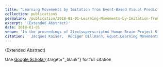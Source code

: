 ```yaml
---
title: "Learning Movements by Imitation from Event-Based Visual Prediction"
collection: publications
permalink: /publication/2018-01-01-Learning-Movements-by-Imitation-from-Event-Based-Visual-Prediction
excerpt: '(Extended Abstract)'
date: 2018-01-01
venue: 'In the proceedings of 2textsuperscriptnd Human Brain Project Student Conference'
citation: ' Jacques Kaiser,  Rüdiger Dillmann, &quot;Learning Movements by Imitation from Event-Based Visual Prediction.&quot; In the proceedings of 2textsuperscriptnd Human Brain Project Student Conference, 2018.'
---
```

(Extended Abstract)

Use [Google Scholar](https://scholar.google.com/scholar?q=Learning+Movements+by+Imitation+from+Event+Based+Visual+Prediction){:target="_blank"} for full citation